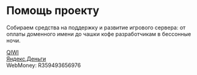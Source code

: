 # Помощь проекту

Собираем средства на поддержку и развитие игрового сервера: от оплаты доменного имени до чашки кофе разработчикам в бессонные ночи.

[QIWI](https://qiwi.me/ncrp)  
[Яндекс.Деньги](https://yasobe.ru/na/ncrp)  
WebMoney: R359493656976
